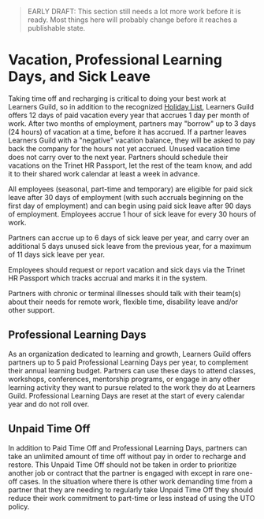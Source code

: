 > EARLY DRAFT: This section still needs a lot more work before it is ready. Most things here will probably change before it reaches a publishable state.

# Vacation, Professional Learning Days, and Sick Leave

Taking time off and recharging is critical to doing your best work at Learners Guild, so in addition to the recognized [Holiday List](../Benefits-and-Perks/Holiday-List.md), Learners Guild offers 12 days of paid vacation every year that accrues 1 day per month of work. After two months of employment, partners may "borrow" up to 3 days (24 hours) of vacation at a time, before it has accrued. If a partner leaves Learners Guild with a "negative" vacation balance, they will be asked to pay back the company for the hours not yet accrued. Unused vacation time does not carry over to the next year.  Partners should schedule their vacations on the Trinet HR Passport, let the rest of the team know, and add it to their shared work calendar at least a week in advance.

All employees (seasonal, part-time and temporary) are eligible for paid sick leave after 30 days of employment (with such accruals beginning on the first day of employment) and can begin using paid sick leave after 90 days of employment. Employees accrue 1 hour of sick leave for every 30 hours of work.

Partners can accrue up to 6 days of sick leave per year, and carry over an additional 5 days unused sick leave from the previous year, for a maximum of 11 days sick leave per year.

Employees should request or report vacation and sick days via the Trinet HR Passport which tracks accrual and marks it in the system.  

Partners with chronic or terminal illnesses should talk with their team(s) about their needs for remote work, flexible time, disability leave and/or other support.

## Professional Learning Days

As an organization dedicated to learning and growth, Learners Guild offers partners up to 5 paid Professional Learning Days per year, to complement their annual learning budget. Partners can use these days to attend classes, workshops, conferences, mentorship programs, or engage in any other learning activity they want to pursue related to the work they do at Learners Guild. Professional Learning Days are reset at the start of every calendar year and do not roll over.

## Unpaid Time Off

In addition to Paid Time Off and Professional Learning Days, partners can take an unlimited amount of time off without pay in order to recharge and restore. This Unpaid Time Off should not be taken in order to prioritize another job or contract that the partner is engaged with except in rare one-off cases. In the situation where there is other work demanding time from a partner that they are needing to regularly take Unpaid Time Off they should reduce their work commitment to part-time or less instead of using the UTO policy.
